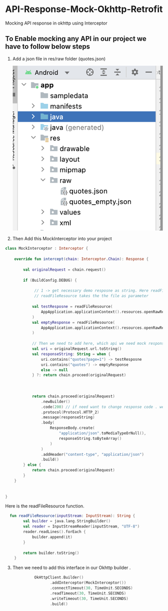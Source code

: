# API-Response-Mock-Okhttp-Retrofit
Mocking API response in okhttp using Interceptor

## To Enable mocking any API in our project we have to follow below steps


1. Add a json file in res/raw folder (quotes.json)


   ![Screenshot](mock-file2.png)

2. Then Add this MockInterceptor into your project

```kotlin
class MockInterceptor : Interceptor {

    override fun intercept(chain: Interceptor.Chain): Response {

        val originalRequest = chain.request()
        
        if (BuildConfig.DEBUG) { 

             // 1 -> get necessary demo resposne as string. Here readFileResource give us the string from the file .
             // readFileResource takes the the file as parameter 
 
            val testResposne = readFileResource(
                AppApplication.applicationContext().resources.openRawResource(R.raw.quotes)
            )
            val emptyResponse = readFileResource(
                AppApplication.applicationContext().resources.openRawResource(R.raw.quotes_empty)
            )
            
            // Then we need to add here, which api we need mock response
            val uri = originalRequest.url.toString()
            val responseString: String = when {
                uri.contains("quotes?page=1") -> testResposne
                uri.contains("quotes") -> emptyResponse
                else -> null
            } ?: return chain.proceed(originalRequest)

          

            return chain.proceed(originalRequest)
                .newBuilder()
                .code(200) // if need want to change response code . we can change here
                .protocol(Protocol.HTTP_2)
                .message(responseString)
                .body(
                    ResponseBody.create(
                        "application/json".toMediaTypeOrNull(),
                        responseString.toByteArray()
                    )
                )
                .addHeader("content-type", "application/json")
                .build()
        } else {
            return chain.proceed(originalRequest)
        }
    }


}
```
Here is the readFileResource function. 

```kotlin
  fun readFileResource(inputStream: InputStream): String {
        val builder = java.lang.StringBuilder()
        val reader = InputStreamReader(inputStream, "UTF-8")
        reader.readLines().forEach {
            builder.append(it)
        }

        return builder.toString()
    }

```

3. Then we need to add this interface in our Okhttp builder . 


```kotlin
             OkHttpClient.Builder()
                    .addInterceptor(MockInterceptor())
                    .connectTimeout(30, TimeUnit.SECONDS)
                    .readTimeout(30, TimeUnit.SECONDS)
                    .writeTimeout(30, TimeUnit.SECONDS)
                    .build()

```

   

